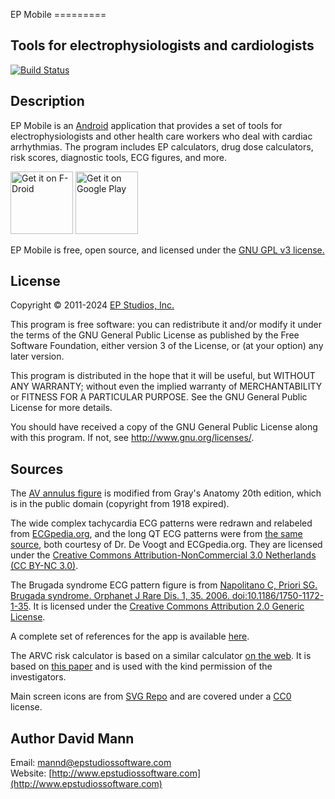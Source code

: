 EP Mobile =========

## Tools for electrophysiologists and cardiologists

[![Build Status](https://travis-ci.org/mannd/epmobile.svg?branch=master)](https://travis-ci.org/mannd/epmobile)

## Description
EP Mobile is an [Android](http://www.android.com)
application that provides a set of tools for electrophysiologists and
other health care workers who deal with cardiac arrhythmias.  The
program includes EP calculators, drug dose calculators, risk scores,
diagnostic tools, ECG figures, and more.

<a href="https://f-droid.org/packages/org.epstudios.epmobile/"
target="_blank"> <img src="https://f-droid.org/badge/get-it-on.png"
alt="Get it on F-Droid" height="100"/></a> <a
href="https://play.google.com/store/apps/details?id=org.epstudios.epmobile"
target="_blank"> <img
src="https://play.google.com/intl/en_us/badges/images/generic/en-play-badge.png"
alt="Get it on Google Play" height="100"/></a>

EP Mobile is free, open source, and licensed under the
[GNU GPL v3 license.](http://www.gnu.org/licenses/gpl.html)

## License
Copyright © 2011-2024 [EP Studios, Inc.](http://www.epstudiossoftware.com)

This program is free software: you can redistribute it and/or modify
it under the terms of the GNU General Public License as published by
the Free Software Foundation, either version 3 of the License, or (at
your option) any later version.

This program is distributed in the hope that it will be useful, but
WITHOUT ANY WARRANTY; without even the implied warranty of
MERCHANTABILITY or FITNESS FOR A PARTICULAR PURPOSE.  See the GNU
General Public License for more details.

You should have received a copy of the GNU General Public License
along with this program.  If not, see <http://www.gnu.org/licenses/>.

## Sources
The [AV annulus figure](http://en.wikipedia.org/wiki/File:Gray495.png) is
modified from Gray's Anatomy 20th edition, which is in the public
domain (copyright from 1918 expired).

The wide complex tachycardia ECG patterns were redrawn and relabeled
from
[ECGpedia.org](http://en.ecgpedia.org/wiki/Approach_to_the_Wide_Complex_Tachycardia),
and the long QT ECG patterns were from
[the same source](http://en.ecgpedia.org/wiki/Long_QT_Syndrome), both
courtesy of Dr. De Voogt and ECGpedia.org.  They are licensed under
the
[Creative Commons Attribution-NonCommercial 3.0 Netherlands (CC BY-NC 3.0)](http://creativecommons.org/licenses/by-nc/3.0/nl/deed.en_GB).

The Brugada syndrome ECG pattern figure is from
[Napolitano C, Priori SG. Brugada syndrome. Orphanet J Rare Dis. 1, 35. 2006. doi:10.1186/1750-1172-1-35](http://www.ncbi.nlm.nih.gov/pubmed/16972995?dopt=Abstract).
It is licensed under the
[Creative Commons Attribution 2.0 Generic License](http://creativecommons.org/licenses/by/2.0/deed.en).

A complete set of references for the app is available
[here](https://www.epstudiossoftware.com/ep-mobile/references-2/).

The ARVC risk calculator is based on a similar calculator
[on the web](https://arvcrisk.com).  It is based on
[this paper](https://academic.oup.com/eurheartj/advance-article/doi/10.1093/eurheartj/ehz103/5419784)
and is used with the kind permission of the investigators.

Main screen icons are from [SVG Repo](https://www.svgrepo.com) and are
covered under a
[CC0](https://creativecommons.org/share-your-work/public-domain/cc0/)
license.

## Author David Mann

Email: [mannd@epstudiossoftware.com](mailto:mannd@epstudiossoftware.com)  
Website: [http://www.epstudiossoftware.com](http://www.epstudiossoftware.com)   


